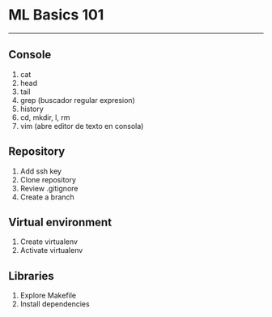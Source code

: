 # ML Basics 101

---

## Console

1. cat
2. head
3. tail
4. grep (buscador regular expresion)
5. history
6. cd, mkdir, l, rm
7. vim (abre editor de texto en consola)
## Repository

1. Add ssh key
2. Clone repository
3. Review .gitignore
3. Create a branch

## Virtual environment

1. Create virtualenv
2. Activate virtualenv

## Libraries

1. Explore Makefile
2. Install dependencies
